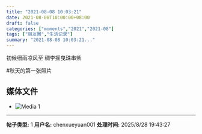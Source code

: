 ```yaml
---
title: "2021-08-08 10:03:21"
date: 2021-08-08T10:00:00+08:00
draft: false
categories: ["moments","2021","2021-08"]
tags: ["朋友圈","生活记录"]
summary: "2021-08-08 10:03:21..."
---
```


初候细雨凉风至
稠李摇曳珠串紫

#秋天的第一张照片

## 媒体文件

- ![Media 1](/Moments/photos/2021-08-08/202108081003210.jpg)

---

**帖子类型:** 1
**用户名:** chenxueyuan001
**处理时间:** 2025/8/28 19:43:27